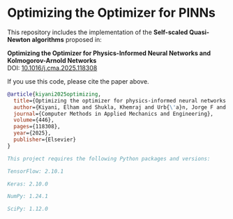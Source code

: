 # Optimizing the Optimizer for PINNs

This repository includes the implementation of the **Self-scaled Quasi-Newton algorithms** proposed in:

**Optimizing the Optimizer for Physics-Informed Neural Networks and Kolmogorov-Arnold Networks**  
DOI: [10.1016/j.cma.2025.118308](https://doi.org/10.1016/j.cma.2025.118308)

If you use this code, please cite the paper above.

```bibtex
@article{kiyani2025optimizing,
  title={Optimizing the optimizer for physics-informed neural networks and Kolmogorov-Arnold networks},
  author={Kiyani, Elham and Shukla, Khemraj and Urb{\'a}n, Jorge F and Darbon, J{\'e}r{\^o}me and Karniadakis, George Em},
  journal={Computer Methods in Applied Mechanics and Engineering},
  volume={446},
  pages={118308},
  year={2025},
  publisher={Elsevier}
}

This project requires the following Python packages and versions:

TensorFlow: 2.10.1

Keras: 2.10.0

NumPy: 1.24.1

SciPy: 1.12.0
